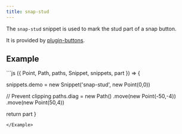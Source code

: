 ```yaml
---
title: snap-stud
---
```


The `snap-stud` snippet is used to mark the stud part of a snap button.

It is provided by [plugin-buttons](/reference/plugins/buttons/).
## Example

<Example caption="An example of the snap-stud snippet">
```js
({ Point, Path, paths, Snippet, snippets, part }) => {

  snippets.demo = new Snippet('snap-stud', new Point(0,0))

  // Prevent clipping
  paths.diag = new Path()
    .move(new Point(-50,-4))
    .move(new Point(50,4))

  return part
}
```
</Example>

